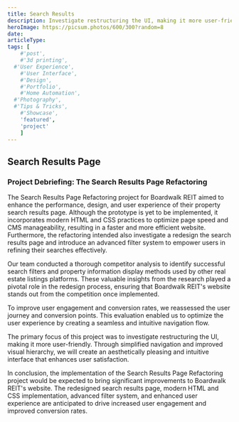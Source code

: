 ```yaml
---
title: Search Results
description: Investigate restructuring the UI, making it more user-friendly.
heroImage: https://picsum.photos/600/300?random=8
date:
articleType:
tags: [
	#'post',
	#'3d printing',
  #'User Experience',
	#'User Interface',
	#'Design',
	#'Portfolio',
	#'Home Automation',
  #'Photography',
  #'Tips & Tricks',
	#'Showcase',
	'featured',
	'project'
	]
---
```


## Search Results Page

<article>

### Project Debriefing: The Search Results Page Refactoring

The Search Results Page Refactoring project for Boardwalk REIT aimed to enhance the performance, design, and user experience of their property search results page. Although the prototype is yet to be implemented, it incorporates modern HTML and CSS practices to optimize page speed and CMS manageability, resulting in a faster and more efficient website. Furthermore, the refactoring intended also investigate  a redesign the search results page and introduce an advanced filter system to empower users in refining their searches effectively.

Our team conducted a thorough competitor analysis to identify successful search filters and property information display methods used by other real estate listings platforms. These valuable insights from the research played a pivotal role in the redesign process, ensuring that Boardwalk REIT's website stands out from the competition once implemented.

To improve user engagement and conversion rates, we reassessed the user journey and conversion points. This evaluation enabled us to optimize the user experience by creating a seamless and intuitive navigation flow.

The primary focus of this project was to  investigate restructuring the UI, making it more user-friendly. Through simplified navigation and improved visual hierarchy, we will create an aesthetically pleasing and intuitive interface that enhances user satisfaction.

In conclusion, the implementation of the Search Results Page Refactoring project would be expected to bring significant improvements to Boardwalk REIT's website. The redesigned search results page, modern HTML and CSS implementation, advanced filter system, and enhanced user experience are anticipated to drive increased user engagement and improved conversion rates.
</article>
